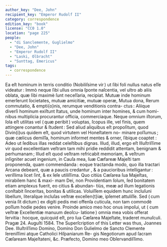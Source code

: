 ```yaml
---
author_key: "Dee, John"
recipient_key: "Emperor Rudolf II"
category: correspondence
edition_key: "book"
license: "CC0 1.0"
location: "page 225"
people:
  - "di Sanclemente, Guglielmo"
  - "Dee, John"
  - "Emperor Rudolf II"
  - "Laski, Olbracht"
  - "Sunttag, Emericus"
tags:
  - correspondence
---
```

Ea eſt hominum in terris conditio (Nobiliſsime vir ) ut ſibi foli nullus natus eſſe videatur :
Immò neque ſibi ullus omnia ſponte naſcentia, vel ultro ab aliis oblata, quæ ſibi maximè
ſunt neceſſaria, recipiat.  Mutuæ inde hominum emerſerunt ſocietates, mutuæ amicitiæ,
mutuæ operæ, Mutua dona, Rerum commutatio, & empti{o}nis, rerumque venditionis contra-
ctus : Aliique diverſi hominum exiſtunt ſtatus, unde hominum inter homines, & cum homi-
nibus multiplicia procurantur officia, commerciaque.   Neque omnium iſtorum, ſola eſt utilitas
vel ( quæ peribit ) voluptas, ſcopus ille, vel finis, quem attingere conantur & ſtudent : Sed
aliud aliquibus eſt propoſitum, quod Divin{i}us quidem eſt, quod virtutem vel Honeſtatem no-
minare poſſumus ; quæ cælicus demiſſa, hominum informet mentes & orner, ſibique coaptet :
Adeo ut ſedibus illas reddat celeſtibus dignas.   Illud, illud, ergo eſt Illuſtriſſime vir quod
excellentiam veſtram tam mihi pridie reddidit attentam, benignam & perhumanam ; Illud eſt
quod veſtram refricabit memoriam, & veſtrum inſigniter acuet ingenium, in Cauſa mea, ſuæ
Cæfareæ Majeſti tam proponenda, quam commendanda : eoque tractanda modo, quo illa
tractari Arcana debeant, quæ a paucis credantur , & a paucioribus intelligantur : veriſlima
licet ſint, & ex ſeſe utiliſſima.  Quo citiùs Cæſarea ſua Majeſtas, mirabilem hanc & maxi-
mam Dei, non Providentiam ſolum, ſed bonitatem etiam amplexus fuerit, eo citius & abundan-
tiùs, meæ ad illum legationis conſtabit ſinceritas, bonitas & utilicas.  Voluiſſem equidem
hunc incluſuni libellum, literaſque incluſas veſtræ excellen{t}iæ, ipſemet attuliſſe. Sed ( cum
venia ſit dictum ) ex digiti pedis mei offenſa cuticula, non tam commodè poſſum hodie pedes
venire.  Proinde amico meo hoc onus impoſui, ut ( cum veſtræ Excellentiæ manuum deoſcu-
latione ) omnia mea vobis offerat ſervitia : hocque, quicquid eſt, pro ſua Cæſarea Majeſtate,
traderet munuſculi.
                                                      Pragæ 24. Auguſti 1584.
The Superſcription of this Letter was thus,                 Joannes Dee.
Illuſtriſſimo Domino, Domino Don Gulielmo de Sancto
Clemente ſereniſſimi atque Catholici Hiſpaniarum Re-
gis Negotiorum apud ſacram Cæſaream Majeſtateni, &c.
Præfecto, Domino meo Obſervandiſſimo.

